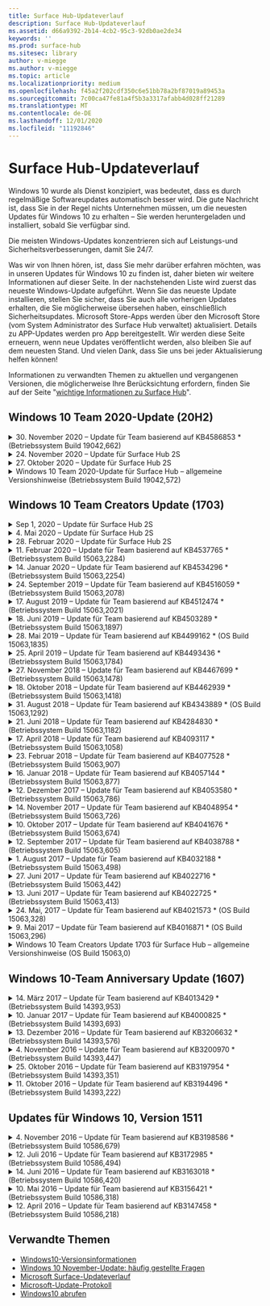```yaml
---
title: Surface Hub-Updateverlauf
description: Surface Hub-Updateverlauf
ms.assetid: d66a9392-2b14-4cb2-95c3-92db0ae2de34
keywords: ''
ms.prod: surface-hub
ms.sitesec: library
author: v-miegge
ms.author: v-miegge
ms.topic: article
ms.localizationpriority: medium
ms.openlocfilehash: f45a2f202cdf350c6e51bb78a2bf87019a89453a
ms.sourcegitcommit: 7c00ca47fe81a4f5b3a3317afabb4d028ff21289
ms.translationtype: MT
ms.contentlocale: de-DE
ms.lasthandoff: 12/01/2020
ms.locfileid: "11192846"
---
```

# Surface Hub-Updateverlauf

Windows 10 wurde als Dienst konzipiert, was bedeutet, dass es durch regelmäßige Softwareupdates automatisch besser wird. Die gute Nachricht ist, dass Sie in der Regel nichts Unternehmen müssen, um die neuesten Updates für Windows 10 zu erhalten – Sie werden heruntergeladen und installiert, sobald Sie verfügbar sind.

Die meisten Windows-Updates konzentrieren sich auf Leistungs-und Sicherheitsverbesserungen, damit Sie 24/7.

Was wir von Ihnen hören, ist, dass Sie mehr darüber erfahren möchten, was in unseren Updates für Windows 10 zu finden ist, daher bieten wir weitere Informationen auf dieser Seite. In der nachstehenden Liste wird zuerst das neueste Windows-Update aufgeführt. Wenn Sie das neueste Update installieren, stellen Sie sicher, dass Sie auch alle vorherigen Updates erhalten, die Sie möglicherweise übersehen haben, einschließlich Sicherheitsupdates. Microsoft Store-Apps werden über den Microsoft Store (vom System Administrator des Surface Hub verwaltet) aktualisiert. Details zu APP-Updates werden pro App bereitgestellt.
Wir werden diese Seite erneuern, wenn neue Updates veröffentlicht werden, also bleiben Sie auf dem neuesten Stand. Und vielen Dank, dass Sie uns bei jeder Aktualisierung helfen können!

Informationen zu verwandten Themen zu aktuellen und vergangenen Versionen, die möglicherweise Ihre Berücksichtung erfordern, finden Sie auf der Seite "[wichtige Informationen zu Surface Hub](https://support.microsoft.com/products/surface-devices/surface-hub)".

## Windows 10 Team 2020-Update (20H2)

<details>
<summary>30. November 2020 – Update für Team basierend auf KB4586853 * (Betriebssystem Build 19042,662)</summary>

Dieses Update für den Surface Hub umfasst Qualitätsverbesserungen und Sicherheitsfixes. Zu den wichtigsten Updates für Surface Hub, die noch nicht im [Windows 10-Update Verlauf](https://support.microsoft.com/help/4581839/windows-10-update-history)beschrieben sind, gehören:

* Auf der Seite "Datenschutzeinstellungen aktualisieren", um zusätzliche Optionen bereitzustellen.
* Fix, der sicherstellt, dass die Bereinigung der Endsitzung alle Daten in Bezug auf Edge Chrom vollständig entfernt.
* Behebt ein Problem, bei dem bereits begonnene Besprechungen auf der Willkommensseite/dem Start Bildschirm nicht angezeigt wurden.
* Behebt ein Problem mit der Cloud-Wiederherstellung für nicht-en-US-Gebietsschemas.
* Skype for Business
  * Verbessert die Richtungs-Audioleistung.
  * Bei der Verwendung von Stift während Skype for Business-anrufen sind die "Stift tippen"-Sounds reduziert.
* Verbessert die Zuverlässigkeit bei der Anmeldung beim Windows-Insider-Programm.
* Verbessert die Zuverlässigkeit der Windows-Team-Shell.

Weitere Informationen finden Sie im [Surface Hub-Administratorhandbuch](https://docs.microsoft.com/surface-hub/) zum Aktivieren/Deaktivieren von Gerätefeatures und-Diensten. *[KB4586853](https://support.microsoft.com/help/4586853)
</details>

<details>
<summary>24. November 2020 – Update für Surface Hub 2S</summary>

Dieses Update ist spezifisch für den Surface Hub 2S und bietet die folgenden Treiber-und Firmware-Updates:

* Surface SMC-Firmware-Update – 3.91.139.0
  * Verbessern der Zuverlässigkeit verbundener Standbys
* Surface Touch-Firmware-Update – 3.91.139.0
  * Verbessern der verbundenen Standby-Touch-Reaktion
* Surface USB-Audio-Firmware-Update – 3.91.139.0
* DGM-Stift-Firmware-Aktualisierung – 3.91.139.0
</details>

<details>
<summary>27. Oktober 2020 – Update für Surface Hub 2S</summary>

Dieses Update ist spezifisch für den Surface Hub 2S und bietet die folgenden Treiber-und Firmware-Updates:

* Firmware-Aktualisierung des Surface System-Aggregators – 4.14.139.0
* DGM-UEFI-Update – 694.3386.768.0
</details>

<details>
<summary>Windows 10 Team 2020-Update für Surface Hub – allgemeine Versionshinweise (Betriebssystem Build 19042,572)</summary>

Dieses Update für den Surface Hub umfasst Qualitätsverbesserungen und Sicherheitsfixes. Wichtige Updates für Surface Hub, die nicht bereits im [Windows 10-Updateverlauf](https://support.microsoft.com/help/4581839/windows-10-update-history)beschrieben sind, werden auf der Seite "[Neuerungen in Windows 10 Team 2020-Update](https://docs.microsoft.com/surface-hub/surface-hub-2020-update-whats-new)" aufgeführt.

Weitere Informationen zur Verfügbarkeit von Updates nach Region, Verteilungsmethode und Gerätetyp finden Sie auf der Seite "[Windows 10 Team 2020-Update installieren](https://docs.microsoft.com/surface-hub/surface-hub-2020-update)".
</details>

## Windows 10 Team Creators Update (1703)

<details>
<summary>Sep 1, 2020 – Update für Surface Hub 2S</summary>

Dieses Update ist spezifisch für den Surface Hub 2S und bietet die folgenden Treiber-und Firmware-Updates:

* Surface SMC-Firmware-Update – 1.177.139.0
  * Verbessert Szenarien für die Feld Reparatur.
* Surface SSD-Firmware-Update – 5.14.139.0
  * Verbessert die Systemstabilität.
* Surface Serial Hub Driver-9.40.139.0
  * Verbessert die Systemstabilität.
</details>

<details>
<summary>4. Mai 2020 – Update für Surface Hub 2S</summary>

Dieses Update ist spezifisch für den Surface Hub 2S und bietet die folgenden Treiber-und Firmware-Updates:

* Surface USB Audio Driver-15.3.6.0
  * Verbessert die Richtungs-Audioleistung.
* Intel (R) Display-Audiotreiber – 10.27.0.5
  * Verbessert die Bildschirmfreigabe Szenarien.
* Intel (R)-Grafiktreiber – 26.20.100.7263
  * Verbessert die Systemstabilität.
* Surface System Driver-1.7.139.0
  * Verbessert die Systemstabilität.
* Surface SMC-Firmware-Update – 1.176.139.0
  * Verbessert die Systemstabilität.
</details>

<details>
<summary>28. Februar 2020 – Update für Surface Hub 2S</summary>

Dieses Update ist spezifisch für den Surface Hub 2S und bietet die folgenden Treiber-und Firmware-Updates:

* Surface Integration Driver-13.46.139.0 
  * Verbessert Szenarien für die Anzeigehelligkeit.
* Intel (R) Management Engine-Schnittstellentreiber – 1914.12.0.1256
  * Verbessert die Systemstabilität.
* Surface SMC-Firmware-Update – 1.161.139.0
  * Verbessert die Leistung der Stift Batterie.
* DGM-UEFI-Update – 694.2938.768.0
  * Verbessert die Systemstabilität.
</details>

<details>
<summary>11. Februar 2020 – Update für Team basierend auf KB4537765 * (Betriebssystem Build 15063,2284)</summary>

Dieses Update für den Surface Hub umfasst Qualitätsverbesserungen und Sicherheitsfixes. Zu den wichtigsten Updates für Surface Hub, die noch nicht im [Windows 10-Update Verlauf](https://support.microsoft.com/help/4018124/windows-10-update-history)beschrieben sind, gehören:

* Behebt ein Problem, bei dem das Hub 2S von anderen Teilnehmern während Skype for Business-anrufen nicht gut zu hören ist.
* Verbessert die Zuverlässigkeit für einige arabische, hebräische und andere RTL-sprach Nutzungsszenarien auf Surface Hub.

Weitere Informationen finden Sie im [Surface Hub-Administratorhandbuch](https://docs.microsoft.com/surface-hub/) zum Aktivieren/Deaktivieren von Gerätefeatures und-Diensten.
*[KB4537765](https://support.microsoft.com/help/4537765)
</details>

<details>
<summary>14. Januar 2020 – Update für Team basierend auf KB4534296 * (Betriebssystem Build 15063,2254)</summary>

Dieses Update für den Surface Hub umfasst Qualitätsverbesserungen und Sicherheitsfixes. Zu den wichtigsten Updates für Surface Hub, die noch nicht im [Windows 10-Update Verlauf](https://support.microsoft.com/help/4018124/windows-10-update-history)beschrieben sind, gehören:

* Behebt ein Problem mit der Protokollsammlung für Microsoft Surface Hub 2S.

Weitere Informationen finden Sie im [Surface Hub-Administratorhandbuch](https://docs.microsoft.com/surface-hub/) zum Aktivieren/Deaktivieren von Gerätefeatures und-Diensten.
*[KB4534296](https://support.microsoft.com/help/4534296)
</details>

<details>
<summary>24. September 2019 – Update für Team basierend auf KB4516059 * (Betriebssystem Build 15063,2078)</summary>

Dieses Update für den Surface Hub umfasst Qualitätsverbesserungen und Sicherheitsfixes. Zu den wichtigsten Updates für Surface Hub, die noch nicht im [Windows 10-Update Verlauf](https://support.microsoft.com/help/4018124/windows-10-update-history)beschrieben sind, gehören:

 * Auf Surface Hub 2S-Wiederherstellungseinstellungen aktualisieren, um die Wiederherstellungsoptionen exakt wiederzugeben.
 * Aktualisieren Sie den Surface Hub 2S-Begrüßungsbildschirm, um die Erkennung des Geräts zu verbessern.
 * Ein Problem wurde behoben, bei dem der Hintergrund der Windows-Team-Shell falsch angezeigt wurde.
 * Es wurde ein Problem mit der Layout-Persistenz des Start Menüs behoben, wenn es mithilfe der MDM-Richtlinie konfiguriert wurde.
 * Ein Problem in Microsoft Edge, das beim Durchsuchen einiger interner Websites auftritt, wurde behoben.
 * Es wurde ein Problem in Skype for Business behoben, das bei der Präsentation im Vollbildmodus auftritt.

Weitere Informationen finden Sie im [Surface Hub-Administratorhandbuch](https://docs.microsoft.com/surface-hub/) zum Aktivieren/Deaktivieren von Gerätefeatures und-Diensten.
*[KB4503289](https://support.microsoft.com/help/4503289)
</details>

<details>
<summary>17. August 2019 – Update für Team basierend auf KB4512474 * (Betriebssystem Build 15063,2021)</summary>

Dieses Update für den Surface Hub umfasst Qualitätsverbesserungen und Sicherheitsfixes. Zu den wichtigsten Updates für Surface Hub, die noch nicht im [Windows 10-Update Verlauf](https://support.microsoft.com/help/4018124/windows-10-update-history)beschrieben sind, gehören:

 * Stellt sicher, dass die Video Übertragung auf dem Hub 2S standardmäßig den Modus "Duplizieren" verwendet.
 * Verbessert die Zuverlässigkeit einiger Szenarien für die arabische Sprach Nutzung auf Surface Hub.

Weitere Informationen finden Sie im [Surface Hub-Administratorhandbuch](https://docs.microsoft.com/surface-hub/) zum Aktivieren/Deaktivieren von Gerätefeatures und-Diensten.
*[KB4503289](https://support.microsoft.com/help/4503289)
 </details>

<details>
<summary>18. Juni 2019 – Update für Team basierend auf KB4503289 * (Betriebssystem Build 15063,1897)</summary>

Dieses Update für den Surface Hub umfasst Qualitätsverbesserungen und Sicherheitsfixes. Zu den wichtigsten Updates für Surface Hub, die noch nicht im [Windows 10-Update Verlauf](https://support.microsoft.com/help/4018124/windows-10-update-history)beschrieben sind, gehören:

* Behebt ein Problem, das verhindert, dass sich ein Benutzer bei einem Microsoft Surface Hub-Gerät mit einem Azure Active Directory-Konto anmeldet. Dieses Problem tritt auf, weil eine vorherige Sitzung nicht erfolgreich beendet wurde.
* Fügt Unterstützung für TLS 1,2-Verbindungen zu Identitätsanbietern und Exchange in Setupszenarien für Geräte Konten hinzu.
* Korrekturen zur Verbesserung der Zuverlässigkeit der Hardware Diagnose-App auf Hub 2S. 
* Fix zur Verbesserung der Konsistenz der ersten Ausführung von Setup auf Hub 2S. 

Weitere Informationen finden Sie im [Surface Hub-Administratorhandbuch](https://docs.microsoft.com/surface-hub/) zum Aktivieren/Deaktivieren von Gerätefeatures und-Diensten.
*[KB4503289](https://support.microsoft.com/help/4503289)
</details>

<details>
<summary>28. Mai 2019 – Update für Team basierend auf KB4499162 * (OS Build 15063,1835)</summary>

Dieses Update für den Surface Hub umfasst Qualitätsverbesserungen und Sicherheitsfixes. Zu den wichtigsten Updates für Surface Hub, die noch nicht im [Windows 10-Update Verlauf](https://support.microsoft.com/help/4018124/windows-10-update-history)beschrieben sind, gehören:

* Stellt sicher, dass Benutzer von Surface Hub nach der Aktivierung der Funktion "Geräte Konto-Anmeldeinformationen verwenden" nicht aufgefordert werden, Proxyanmeldeinformationen einzugeben.
* Behebt ein Problem, bei dem Skype-Verbindungen in regelmäßigen Abständen fehlschlagen, weil Audio/Video nicht den richtigen Proxy verwendet.
* Fügt Unterstützung für TLS 1,2 in Skype for Business hinzu.
* Behebt einen SIP-Verbindungsfehler im Skype-Client, wenn der Skype-Server TLS 1,0 oder TLS 1,1 deaktiviert hat.

Weitere Informationen finden Sie im [Surface Hub-Administratorhandbuch](https://docs.microsoft.com/surface-hub/) zum Aktivieren/Deaktivieren von Gerätefeatures und-Diensten.
*[KB4499162](https://support.microsoft.com/help/4499162)
</details>

<details>
<summary>25. April 2019 – Update für Team basierend auf KB4493436 * (Betriebssystem Build 15063,1784)</summary>

Dieses Update für den Surface Hub umfasst Qualitätsverbesserungen und Sicherheitsfixes. Zu den wichtigsten Updates für Surface Hub, die noch nicht im [Windows 10-Update Verlauf](https://support.microsoft.com/help/4018124/windows-10-update-history)beschrieben sind, gehören:

* Behebt Video-und audiosynchronisierungs Probleme mit einigen USB-Geräten, die mit dem Surface Hub verbunden sind.

Weitere Informationen finden Sie im [Surface Hub-Administratorhandbuch](https://docs.microsoft.com/surface-hub/) zum Aktivieren/Deaktivieren von Gerätefeatures und-Diensten.
*[KB4493436](https://support.microsoft.com/help/4493436)
</details>

<details>
<summary>27. November 2018 – Update für Team basierend auf KB4467699 * (Betriebssystem Build 15063,1478)</summary>

Dieses Update für den Surface Hub umfasst Qualitätsverbesserungen und Sicherheitsfixes. Zu den wichtigsten Updates für Surface Hub, die noch nicht im [Windows 10-Update Verlauf](https://support.microsoft.com/help/4018124/windows-10-update-history)beschrieben sind, gehören:

* Behebt ein Problem, das verhindert, dass einige Benutzer in "meine Besprechungen und Dateien" Signing-In.

Weitere Informationen finden Sie im [Surface Hub-Administratorhandbuch](https://docs.microsoft.com/surface-hub/) zum Aktivieren/Deaktivieren von Gerätefeatures und-Diensten.
*[KBKB4467699](https://support.microsoft.com/help/KB4467699)
</details>

<details>
<summary>18. Oktober 2018 – Update für Team basierend auf KB4462939 * (Betriebssystem Build 15063,1418)</summary>

Dieses Update für den Surface Hub umfasst Qualitätsverbesserungen und Sicherheitsfixes. Zu den wichtigsten Updates für Surface Hub, die noch nicht im [Windows 10-Update Verlauf](https://support.microsoft.com/help/4018124/windows-10-update-history)beschrieben sind, gehören:

* Updates für Skype for Business: 
  * Behebt das Problem der Skype for Business-Verbindung bei der Wiederaufnahme aus dem Ruhezustand
  * Behebt das Problem der Skype for Business-Netzwerkverbindung, wenn das Gerät mit dem Internet verbunden ist.
  * Behebt den Absturz von Skype for Business bei der Suche nach Benutzern aus dem Verzeichnis
* Behebt das Problem, dass der Hub in Enterprise-Proxy Umgebungen fälschlicherweise "keine Internet Verbindung" meldet.
* Implementierung einer Funktion, die es Kunden ermöglicht, eine neue Whiteboard-Umgebung zu verwenden.

Weitere Informationen finden Sie im [Surface Hub-Administratorhandbuch](https://docs.microsoft.com/surface-hub/) zum Aktivieren/Deaktivieren von Gerätefeatures und-Diensten.
*[KB4462939](https://support.microsoft.com/help/4462939)
</details>

<details>
<summary>31. August 2018 – Update für Team basierend auf KB4343889 * (OS Build 15063,1292)</summary>

Dieses Update für den Surface Hub umfasst Qualitätsverbesserungen und Sicherheitsfixes. Zu den wichtigsten Updates für Surface Hub, die noch nicht im [Windows 10-Update Verlauf](https://support.microsoft.com/help/4018124/windows-10-update-history)beschrieben sind, gehören:

* Unterstützung für Microsoft Teams hinzugefügt
* Behebt das Problem der Aufgabenverwaltung bei der InTune-Registrierung
* Ermöglicht Administratoren das Deaktivieren von Instant Messaging-und e-Mail-Diensten für den Hub
* Zusätzliche Fehlerbehebungen und Verbesserungen bei der Zuverlässigkeit der Surface Hub-Skype for Business-App

Weitere Informationen finden Sie im [Surface Hub-Administratorhandbuch](https://docs.microsoft.com/surface-hub/) zum Aktivieren/Deaktivieren von Gerätefeatures und-Diensten.
*[KB4343889](https://support.microsoft.com/help/4343889)
</details>

<details>
<summary>21. Juni 2018 – Update für Team basierend auf KB4284830 * (Betriebssystem Build 15063,1182)</summary>

Dieses Update für den Surface Hub umfasst Qualitätsverbesserungen und Sicherheitsfixes. Zu den wichtigsten Updates für Surface Hub, die noch nicht im [Windows 10-Update Verlauf](https://support.microsoft.com/help/4018124/windows-10-update-history)beschrieben sind, gehören:

* Änderung der Telemetrie zur Unterstützung der dsgvo-Anforderungen in EMEA

Weitere Informationen finden Sie im [Surface Hub-Administratorhandbuch](https://docs.microsoft.com/surface-hub/) zum Aktivieren/Deaktivieren von Gerätefeatures und-Diensten.
*[KB4284830](https://support.microsoft.com/help/KB4284830)
</details>

<details>
<summary>17. April 2018 – Update für Team basierend auf KB4093117 * (Betriebssystem Build 15063,1058)</summary>

Dieses Update für den Surface Hub umfasst Qualitätsverbesserungen und Sicherheitsfixes. Zu den wichtigsten Updates für Surface Hub, die noch nicht im [Windows 10-Update Verlauf](https://support.microsoft.com/help/4018124/windows-10-update-history)beschrieben sind, gehören:

* Behebt ein Problem mit kabelgebundenen Projektionen
* Ermöglicht Massenupdates für bestimmte MDM-Richtlinien (Mobile Device Management)
* Behebt ein Problem mit der Telefon Wählfunktion bei Auslandsgesprächen
* Behebt das Problem bei der Bildauflösung, wenn zwei Surface Hubs an derselben Besprechung teilnehmen
* Behebt den Fehler "OMS-Zertifikat Behandlung" (Operations Management Suite)
* Behebt ein Sicherheitsproblem beim Bereinigen am Ende einer Sitzung
* Behebt Miracast Problem, wenn Surface Hub für Kanäle 149 bis 165 angegeben wird
  * Die Kanäle 149 bis 165 sind aufgrund regionaler behördlicher Vorschriften weiterhin unbrauchbar in Europa, Japan oder Israel.

Weitere Informationen finden Sie im [Surface Hub-Administratorhandbuch](https://docs.microsoft.com/surface-hub/) zum Aktivieren/Deaktivieren von Gerätefeatures und-Diensten.
*[KB4093117](https://support.microsoft.com/help/4093117)
</details>

<details>
<summary>23. Februar 2018 – Update für Team basierend auf KB4077528 * (Betriebssystem Build 15063,907)</summary>

Dieses Update für den Surface Hub umfasst Qualitätsverbesserungen und Sicherheitsfixes. Zu den wichtigsten Updates für Surface Hub, die noch nicht im [Windows 10-Update Verlauf](https://support.microsoft.com/help/4018124/windows-10-update-history)beschrieben sind, gehören:

* Ein Problem wurde behoben, bei dem die MDM-Einstellungen nicht ordnungsgemäß angewendet wurden.
* Verbesserter Bereinigungsprozess

Weitere Informationen finden Sie im [Surface Hub-Administratorhandbuch](https://docs.microsoft.com/surface-hub/) zum Aktivieren/Deaktivieren von Gerätefeatures und-Diensten.
*[KB4077528](https://support.microsoft.com/help/4077528)
</details>

<details>
<summary>16. Januar 2018 – Update für Team basierend auf KB4057144 * (Betriebssystem Build 15063,877)</summary>

Dieses Update für den Surface Hub umfasst Qualitätsverbesserungen und Sicherheitsfixes. Zu den wichtigsten Updates für Surface Hub, die noch nicht im [Windows 10-Update Verlauf](https://support.microsoft.com/help/4018124/windows-10-update-history)beschrieben sind, gehören:

* Fügt die Möglichkeit zum Verwalten des Kachel Layouts für das Startmenü über MDM hinzu
* MDM-Fehlerkorrektur bei der Kenn Wort Rotations Konfiguration

Weitere Informationen finden Sie im [Surface Hub-Administratorhandbuch](https://docs.microsoft.com/surface-hub/) zum Aktivieren/Deaktivieren von Gerätefeatures und-Diensten.
*[KB4057144](https://support.microsoft.com/help/4057144)
</details>

<details>
<summary>12. Dezember 2017 – Update für Team basierend auf KB4053580 * (Betriebssystem Build 15063,786)</summary>

Dieses Update für den Surface Hub umfasst Qualitätsverbesserungen und Sicherheitsfixes. Zu den wichtigsten Updates für Surface Hub, die noch nicht im [Windows 10-Update Verlauf](https://support.microsoft.com/help/4018124/windows-10-update-history)beschrieben sind, gehören:

* Behebt Kamera-Video Blitze (reißen oder Flicker) während Skype for Business-anrufen
* Behebt das Problem mit der SSD-ID des Notification Centers

Weitere Informationen finden Sie im [Surface Hub-Administratorhandbuch](https://docs.microsoft.com/surface-hub/) zum Aktivieren/Deaktivieren von Gerätefeatures und-Diensten.
*[KB4053580](https://support.microsoft.com/help/4053580)
</details>

<details>
<summary>14. November 2017 – Update für Team basierend auf KB4048954 * (Betriebssystem Build 15063,726)</summary>

Dieses Update für den Surface Hub umfasst Qualitätsverbesserungen und Sicherheitsfixes. Zu den wichtigsten Updates für Surface Hub, die noch nicht im [Windows 10-Update Verlauf](https://support.microsoft.com/help/4018124/windows-10-update-history)beschrieben sind, gehören:

* Funktions Aktualisierung, mit der Kunden die 802.1 x-Netzwerkauthentifizierung mithilfe der MDM-Richtlinie aktivieren können.
* Ein Funktions Update, mit dem Benutzer beim Öffnen einer Datei eine Anwendung Ihrer Wahl dynamisch auswählen können.
* Fix, der sicherstellt, dass durch Beenden der Sitzungs Bereinigung alle Verbindungen zwischen dem Konto des Benutzers und dem Gerät vollständig entfernt werden.
* Leistungskorrektur, mit der die Bereinigungszeit sowie die Miracast-Verbindungszeit verbessert werden.
* Führt eine einfache Authentifizierungs Nutzung während der AD-Hock-Besprechungen ein.
* Fix, der sicherstellt, dass Dienstkomponenten denselben Proxy verwenden, der auf dem Gerät konfiguriert ist.
* Verringert und gründlicher sichert die vom Gerät übermittelte Telemetrie, wodurch die Bandbreitennutzung verringert wird.
* Aktiviert eine Funktion, die es Benutzern ermöglicht, Microsoft nach Abschluss einer Besprechung Feedback zu senden.

Weitere Informationen finden Sie im [Surface Hub-Administratorhandbuch](https://docs.microsoft.com/surface-hub/) zum Aktivieren/Deaktivieren von Gerätefeatures und-Diensten.
*[KB4048954](https://support.microsoft.com/help/4048954)
</details>

<details>
<summary>10. Oktober 2017 – Update für Team basierend auf KB4041676 * (Betriebssystem Build 15063,674)</summary>

Dieses Update für den Surface Hub umfasst Qualitätsverbesserungen und Sicherheitsfixes. Zu den wichtigsten Updates für Surface Hub, die noch nicht im [Windows 10-Update Verlauf](https://support.microsoft.com/help/4018124/windows-10-update-history)beschrieben sind, gehören:

* Skype for Business
  * Behebt das Problem, bei dem beim Fortsetzen des Ruhezustands ein Geräteneustart erforderlich ist.
  * Behebt ein Problem, bei dem externe Kontakte nicht über das Skype Online-Hub-Konto aufgelöst wurden.
* PowerPoint
  * Behebt ein Problem, bei dem einige PowerPoint-Präsentationen nicht auf Hub projiziert werden.
* Allgemein
  * Beheben Sie dieses Problem, indem Sie den USB-Anschluss nicht vom System Administrator deaktivieren.

*[KB4041676](https://support.microsoft.com/help/4041676)
</details>

<details>
<summary>12. September 2017 – Update für Team basierend auf KB4038788 * (Betriebssystem Build 15063,605) </summary>

Dieses Update für den Surface Hub umfasst Qualitätsverbesserungen und Sicherheitsfixes. Zu den wichtigsten Updates für Surface Hub, die noch nicht im [Windows 10-Update Verlauf](https://support.microsoft.com/help/4018124/windows-10-update-history)beschrieben sind, gehören:

* Sicherheit
  * Behebt das Problem mit BitLocker, wenn das Gerät aus dem Ruhezustand wieder aktiviert wird.
* Allgemein
  * Verringert die Häufigkeit/Menge der Telemetrie des Gerätezustands und verbessert die Systemleistung.
  * Behebt ein Problem, das verhindert, dass Device Systemprotokolle sammelt.

*[KB4038788](https://support.microsoft.com/help/4038788)
</details>

<details>
<summary>1. August 2017 – Update für Team basierend auf KB4032188 * (Betriebssystem Build 15063,498)</summary>

* Skype for Business 
  * Behebt das Problem von Skype for Business Sign-In, bei dem eine Wiederholung oder ein Neustart des Systems erforderlich ist.
  * Behebt die fehlerhafte Anzeige von Skype for Business-Besprechungszeiten.
  * Korrekturen zur Verbesserung der Zuverlässigkeit des Surface Hub von Skype für Unternehmen.

*[KB4032188](https://support.microsoft.com/help/4032188)
</details>

<details>
<summary>27. Juni 2017 – Update für Team basierend auf KB4022716 * (Betriebssystem Build 15063,442)</summary>

Dieses Update für den Surface Hub umfasst Qualitätsverbesserungen und Sicherheitsfixes. Zu den wichtigsten Updates für Surface Hub, die noch nicht im [Windows 10-Update Verlauf](https://support.microsoft.com/help/4018124/windows-10-update-history)beschrieben sind, gehören:

* Adressieren Sie die NVIDIA-Treiberabstürzen, die möglicherweise einen schlafenden 84 "Surface Hub zum Herunterfahren erforderlich machen, was einen manuellen Neustart erforderlich macht.
* Ein Problem wurde behoben, bei dem einige apps nicht auf einem 84-Surface-Hub gestartet werden konnten.

*[KB4022716](https://support.microsoft.com/help/4022716)
</details>

<details>
<summary>13. Juni 2017 – Update für Team basierend auf KB4022725 * (Betriebssystem Build 15063,413)</summary>

Dieses Update für den Surface Hub umfasst Qualitätsverbesserungen und Sicherheitsfixes. Zu den wichtigsten Updates für Surface Hub, die noch nicht im [Windows 10-Update Verlauf](https://support.microsoft.com/help/4018124/windows-10-update-history)beschrieben sind, gehören:

* Allgemein
  * Behobene Probleme mit Stift Freihand beim Löschen von Stiften
  * Problem mit erweiterter Zeit zum Bereinigen von Besprechungen behoben

*[KB4022725](https://support.microsoft.com/help/4022725)
</details>

<details>
<summary>24. Mai, 2017 – Update für Team basierend auf KB4021573 * (OS Build 15063,328)</summary>

Dieses Update für den Surface Hub umfasst Qualitätsverbesserungen und Sicherheitsfixes. Zu den wichtigsten Updates für Surface Hub, die noch nicht im [Windows 10-Update Verlauf](https://support.microsoft.com/help/4018124/windows-10-update-history)beschrieben sind, gehören:

* Allgemein
  * Problem mit Proxy Einstellungs Beibehaltung während des Update Problems behoben

*[KB4021573](https://support.microsoft.com/help/4021573)
</details>

<details>
<summary>9. Mai 2017 – Update für Team basierend auf KB4016871 * (OS Build 15063,296)</summary>

Dieses Update für den Surface Hub umfasst Qualitätsverbesserungen und Sicherheitsfixes. Zu den wichtigsten Updates für Surface Hub, die noch nicht im [Windows 10-Update Verlauf](https://support.microsoft.com/help/4018124/windows-10-update-history)beschrieben sind, gehören:

* Allgemein
  * Problem mit aktiviertem Ruhezustand/Aktivierungs Zyklus
  * Mehrere Probleme beim Zurücksetzen und Wiederherstellen behoben
  * Problem mit der Registerkarte "behobene Update Verlauf"
  * Problem beim Starten des Miracast-Diensts behoben
* Apps
  * Fehler beim Aktualisieren des App-Pakets behoben

*[KB4016871](https://support.microsoft.com/help/4016871)
</details>

<details>
<summary>Windows 10 Team Creators Update 1703 für Surface Hub – allgemeine Versionshinweise (OS Build 15063,0)</summary>

Dieses Update für den Surface Hub umfasst Qualitätsverbesserungen und Sicherheitsfixes. Zu den wichtigsten Updates für Surface Hub, die noch nicht im [Windows 10-Update Verlauf](https://support.microsoft.com/help/4018124/windows-10-update-history)beschrieben sind, gehören:

* Weiterentwicklung der Großbildschirm Oberfläche 
  * Verbessertes Besprechungs Karussell in "Willkommen" und "Start"
  * Teilnehmen an Besprechungen und Beenden der Sitzung direkt über das Startmenü
  * Apps können während einer Sitzung mehr auf dem Bildschirm verwenden
  * Vereinfachte Skype-Steuerungen
  * Verbesserte Mechanismen zum Bereitstellen von Feedback
* Zugriff auf meine persönlichen Inhalte *
  * Persönliches einmaliges Anmelden von "Willkommen" oder "Start"
  * Teilnehmen an Besprechungen und Beenden der Sitzung direkt über das Startmenü
  * Zugriff auf persönliche Dateien über OneDrive for Business direkt von Anfang an
  * Anmeldung für Teilnehmer im vorausgefüllt
  * Optimierte Authentifizierungs Abläufe mit der "Authentifikator"-App * *
* Bereitstellung & Verwaltbarkeit 
  * Vereinfachte OOBE-Nutzung durch Massenbereitstellung
  * Cloud-basierter Geräte Wiederherstellungs Dienst
  * Unterstützung für Enterprise-Clientzertifikate
  * Verbesserte Unterstützung für Proxy-Anmeldeinformationen
  * Hinzugefügte und/Improved Skype Quality of Service (QoS)-Konfigurationsunterstützung
  * Möglichkeit zum Festlegen der standardmäßigen Gerätelautstärke in den Einstellungen hinzugefügt
  * Verbesserte MDM-Unterstützung für Surface Hub- [Einstellungen](https://docs.microsoft.com/surface-hub/remote-surface-hub-management)
* Verbesserte Sicherheit 
  * Die Möglichkeit, USB-Laufwerke nur auf BitLocker zu beschränken, wurde hinzugefügt
  * Möglichkeit zur Deaktivierung von USB-Ports über MDM hinzugefügt
  * Möglichkeit zum Deaktivieren der Funktion "Resume-Sitzung" beim Timeout hinzugefügt
  * Hinzufügen von Wired 802.1 x-Unterstützung
* Audio und Projektion
  * Verbesserungen des Dolby Audio "Human Speaker"
  * Reduzierte "Stift tippen"-Sounds bei Verwendung von Stift während Skype for Business-anrufen
  * Unterstützung für Miracast-Infrastrukturverbindungen hinzugefügt
* Zuverlässigkeits-und Leistungsverbesserungen
  * Mehrere Probleme beim Zurücksetzen und Wiederherstellen behoben
  * Problem bei der Authentifizierung von Surface Hub Exchange bei Verwendung von Clientzertifikaten behoben
  * Verbesserte Wi-Fi-Netzwerkverbindung und Stabilität der Anmeldeinformationen
  * Probleme mit der Miracast-Audioaufnahme und-Synchronisierung während der Videowiedergabe behoben
  * Enthaltene Einstellung zum Deaktivieren des automatischen Verbindungs Verhaltens

* Die einmalige Anmeldefunktion erfordert die Verwendung von Office365 und OneDrive for Business * * siehe Administratorhandbuch für Dienstanforderungen

</details>

## Windows 10-Team Anniversary Update (1607)

<details>
<summary>14. März 2017 – Update für Team basierend auf KB4013429 * (Betriebssystem Build 14393,953)</summary>

Dieses Update für den Surface Hub umfasst Qualitätsverbesserungen und Sicherheitsfixes. Zu den wichtigsten Updates für Surface Hub, die noch nicht im [Windows 10-Update Verlauf](https://support.microsoft.com/help/4018124/windows-10-update-history)beschrieben sind, gehören:

* Allgemein
  * Sicherheitsupdate für den Datei-Explorer, um die Navigation zu eingeschränkten Dateispeicherorten zu verhindern
* Skype for Business
  * Beheben von Latenzzeiten bei der Remote Desktop basierten Bildschirmfreigabe

*[KB4013429](https://support.microsoft.com/help/4013429)
</details>

<details>
<summary>10. Januar 2017 – Update für Team basierend auf KB4000825 * (Betriebssystem Build 14393,693)</summary>

Dieses Update für den Surface Hub umfasst Qualitätsverbesserungen und Sicherheitsfixes. Zu den wichtigsten Updates für Surface Hub, die noch nicht im [Windows 10-Update Verlauf](https://support.microsoft.com/help/4018124/windows-10-update-history)beschrieben sind, gehören:

* Aktivierte Auswahl von 106/109-Tastaturlayouts für die Verwendung mit physikalischen japanischen Tastaturen

*[KB4000825](https://support.microsoft.com/help/4000825)
</details>

<details>
<summary>13. Dezember 2016 – Update für Team basierend auf KB3206632 * (Betriebssystem Build 14393,576)</summary>

Dieses Update für den Surface Hub umfasst Qualitätsverbesserungen und Sicherheitsfixes. Zu den wichtigsten Updates für Surface Hub, die noch nicht im [Windows 10-Update Verlauf](https://support.microsoft.com/help/4018124/windows-10-update-history)beschrieben sind, gehören:

* Behebt audioverzerrungs Probleme bei Kabelverbindungen

*[KB3206632](https://support.microsoft.com/help/3206632)
</details>

<details>
<summary>4. November 2016 – Update für Team basierend auf KB3200970 * (Betriebssystem Build 14393,447)</summary>

Dieses Update für das Windows 10-Team Anniversary-Update (Version 1607) für Surface Hub umfasst Qualitätsverbesserungen und Sicherheitsfixes. Zu den wichtigsten Updates für Surface Hub, die noch nicht im [Windows 10-Update Verlauf](https://support.microsoft.com/help/4018124/windows-10-update-history)beschrieben sind, gehören:

* Skype for Business-Fehlerkorrekturen zur Verbesserung der Zuverlässigkeit

*[KB3200970](https://support.microsoft.com/help/3200970)
</details>

<details>
<summary>25. Oktober 2016 – Update für Team basierend auf KB3197954 * (Betriebssystem Build 14393,351)</summary>

Dieses Update für den Surface Hub umfasst Qualitätsverbesserungen und Sicherheitsfixes. Zu den wichtigsten Updates für Surface Hub, die noch nicht im [Windows 10-Update Verlauf](https://support.microsoft.com/help/4018124/windows-10-update-history)beschrieben sind, gehören:

* Aktivieren des neuen Sleep-Features in OS und BIOS, um den Energieverbrauch von Surface Hub zu verringern und die langfristige Zuverlässigkeit zu verbessern
* Allgemein
  * Behebt Szenarien, in denen die Bildschirmtastatur manchmal nicht angezeigt wird
  * Behebt die Schicht der Whiteboard-Anwendung, die gelegentlich beim Öffnen einer geplanten Besprechung auftritt
  * Behebt ein Problem, durch das Administratoren das Kennwort des lokalen Administrators nicht ändern konnten, nachdem das Gerät zurückgesetzt wurde.
  * Problem beim Beheben von BIOS-Änderungen bei der Statusleisten Verfolgung beim Zurücksetzen des Geräts
  * UEFI-Update zur Behebung von Problemen beim Herunterfahren

*[KB3197954](https://support.microsoft.com/help/3197954)
</details>

<details>
<summary>11. Oktober 2016 – Update für Team basierend auf KB3194496 * (Betriebssystem Build 14393,222)</summary>

Dieses Update bietet das Windows 10-Team Anniversary-Update für Surface Hub und umfasst Qualitätsverbesserungen und Sicherheitsfixes. (Auf Ihrem Gerät wird Windows 10, Version 1607, nach der Installation ausgeführt.) Zu den wichtigsten Updates für Surface Hub, die noch nicht im [Windows 10-Update Verlauf](https://support.microsoft.com/help/4018124/windows-10-update-history)beschrieben sind, gehören:

* Skype for Business
  * Leistungsverbesserungen beim teilnehmen an Besprechungen, einschließlich Problemen bei der Teilnahme an einer Besprechung mithilfe von Verbund Konten
  * Video basierte Bildschirmfreigabe (schlechte VBSS)-Unterstützung jetzt auch in Skype for Business für Surface Hub
  * Problem bei der Trennung nach 5 Minuten Leerlaufzeit behoben
  * Behoben: Fehler bei der Bildschirmfreigabe bei der Hub-zu-Hub-Lösung von Skype
  * Verbesserungen an Skype-Videos, einschließlich:
    * Verlust von Videos während einer Besprechung mit mehreren Video Referenten
    * Video Zuschneiden während eines Anrufs
    * Video für ausgehende Anrufe werden nicht für andere Teilnehmer angezeigt
  * Problem mit UPN-Anmeldefehler behoben
  * Problem mit Wähltastatur während der Verwendung von SIP-anrufen (Session Initiation Protocol) behoben
* Whiteboard
  * Benutzer können jetzt Whiteboard-Sitzungen mit dem OneDrive-Onlinedienst (über die Freigabe Funktionalität) speichern und zurückrufen.
  * Verbessertes starten von Whiteboard beim Entfernen von Stift aus dem Dock
* Apps
  * Vorinstallierte OneDrive-App für den Zugriff auf Ihre persönlichen und Arbeitsdateien
  * Vorinstallierte Fotos-App zum Anzeigen von Fotos und Videos
  * Vorinstallierte PowerBI-App zum Anzeigen von Dashboards
  * Die Office-Apps – Word, Excel und PowerPoint – sind alle Freihand-aktiviert.
  * Edge on Surface Hub unterstützt jetzt Flash-basierte Websites
* Allgemein
  * Aktivierte Audiogeräte-Auswahl (für Surface-Hubs, die mit externen Audiogeräten verbunden sind)
  * Unterstützung für HDCP auf DisplayPort-Ausgabeanschluss aktiviert
  * Änderungen der System-UI an Einstellungen für die Optimierung der Benutzerfreundlichkeit (Weitere Informationen finden Sie unter [Benutzer-und Administratorhandbücher](https://www.microsoft.com/surface/support/surface-hub) )
  * Fehlerbehebungen und Leistungsoptimierungen zur Beschleunigung des Azure Active Directory-Anmelde Flusses
  * Deutlich verbesserte Zeit zum Zurücksetzen und Wiederherstellen des Surface Hub
  * Windows Defender-Benutzeroberfläche wurde in "Einstellungen" hinzugefügt
  * Verbesserter UX-Touch für den Anfang
  * Aktivierte Unterstützung für mehr als 1080p drahtlose Projektion über Miracast auf unterstützten Geräten
  * Behoben: "Es gibt keine Internetverbindung" und "Termine sind möglicherweise veraltet" falsche Benachrichtigungsstatus vom Start
  * Verbesserte Zuverlässigkeit der Bildschirmtastatur
  * Zusätzliche Unterstützung für das Erstellen von Surface Hub-Bereitstellungspaketen mithilfe von Windows Imaging & Configuration Designer (ICD) und verbesserter Surface Hub-Überwachungslösung auf Operations Management Suite (OMS)

*[KB3194496](https://support.microsoft.com/help/3194496)
</details>

## Updates für Windows 10, Version 1511

<details>
<summary>4. November 2016 – Update für Team basierend auf KB3198586 * (Betriebssystem Build 10586,679)</summary>

Dieses Update für das Windows 10-Team (Version 1511) zu Surface Hub umfasst Qualitätsverbesserungen und Sicherheitsfixes, die im [Windows 10-Updateverlauf](https://support.microsoft.com/help/4018124/windows-10-update-history)beschrieben sind. In diesem Update sind keine spezifischen Elemente des Surface Hub vorhanden.

*[KB3198586](https://support.microsoft.com/help/3198586)
</details>

<details>
<summary>12. Juli 2016 – Update für Team basierend auf KB3172985 * (Betriebssystem Build 10586,494)</summary>

Dieses Update umfasst Qualitätsverbesserungen und Sicherheitsfixes. In diesem Update werden keine neuen Betriebssystemfeatures eingeführt. Zu den wichtigsten Änderungen des Surface Hub (die noch nicht im [Windows 10-Update Verlauf](https://support.microsoft.com/help/4018124/windows-10-update-history)enthalten sind) gehören:

* Ein Problem wurde behoben, das zu einem Absturz des Windows-Systems führte
* Ein Problem wurde behoben, das wiederholte Edge-Abstürze verursacht hat
* Ein Problem wurde behoben, das zum Absturz des Diensts vor dem Herunterfahren führt
* Ein Problem wurde behoben, bei dem einige APP-Daten nach einer Sitzung nicht ordnungsgemäß entfernt wurden.
* Broadcom NFC-Treiber aktualisiert, um die NFC-Leistung zu verbessern
* Marvell Wi-Fi Treiber aktualisiert, um die Miracast-Leistung zu verbessern
* NVIDIA-Treiber aktualisiert, um einen Anzeigefehler zu beheben, bei dem 84 "Surface-Hub-Geräte Dim-oder Fuzzy-Inhalt anzeigen
* Zahlreiche Probleme mit Skype for Business behoben, einschließlich: 
  * Problem, das dazu geführt hat, dass Skype for Business während Besprechungen getrennt wird
  * Problem, bei dem Benutzer nicht an Besprechungen teilnehmen konnten, wenn sich der Besprechungsorganisator in einer Verbund Konfiguration befand
  * Aktivieren der Skype for Business-Anwendungsfreigabe
  * Problem, durch das die Skype-Anwendung abstürzt
* Eine Aufforderung in "Einstellungen" wurde hinzugefügt, um Benutzer darüber zu informieren, dass das Betriebssystem beschädigt werden kann, wenn das Zurücksetzen des Geräts vor dem Abschluss unterbrochen wird

*[KB3172985](https://support.microsoft.com/help/3172985)
</details>

<details>
<summary>14. Juni 2016 – Update für Team basierend auf KB3163018 * (Betriebssystem Build 10586,420)</summary>

Dieses Update für den Surface Hub umfasst Qualitätsverbesserungen und Sicherheitsfixes. In diesem Update werden keine neuen Betriebssystemfeatures eingeführt. Zu den wichtigsten Updates für Surface Hub, die noch nicht im [Windows 10-Update Verlauf](https://support.microsoft.com/help/4018124/windows-10-update-history)beschrieben sind, gehören:

* Beschränkte Version. Beziehen Sie sich auf 2016 – [KB3172985](https://support.microsoft.com/en-us/help/3172985) (OS Build 10586,494) für Surface Hub-spezifische Paketdetails.

*[KB3163018](https://support.microsoft.com/help/3163018)
</details>

<details>
<summary>10. Mai 2016 – Update für Team basierend auf KB3156421 * (Betriebssystem Build 10586,318)</summary>

Dieses Update für den Surface Hub umfasst Qualitätsverbesserungen und Sicherheitsfixes. In diesem Update werden keine neuen Betriebssystemfeatures eingeführt. Zu den wichtigsten Updates für Surface Hub, die noch nicht im [Windows 10-Update Verlauf](https://support.microsoft.com/help/4018124/windows-10-update-history)beschrieben sind, gehören:

* Ein Problem wurde behoben, das verhindert, dass bestimmte Store-Apps (OneDrive) installiert werden.
* Ein Problem wurde behoben, das dazu führte, dass die Fingereingabe in Anwendungen nicht mehr reagierte

*[KB3156421](https://support.microsoft.com/help/3156421)
</details>

<details>
<summary>12. April 2016 – Update für Team basierend auf KB3147458 * (Betriebssystem Build 10586,218)</summary>

Dieses Update für den Surface Hub umfasst Qualitätsverbesserungen und Sicherheitsfixes. In diesem Update werden keine neuen Betriebssystemfeatures eingeführt. Zu den wichtigsten Updates für Surface Hub, die noch nicht im [Windows 10-Update Verlauf](https://support.microsoft.com/help/4018124/windows-10-update-history)beschrieben sind, gehören:

* Ein Problem wurde behoben, bei dem die Lautstärke zwischen den Sitzungen nicht richtig zurückgesetzt wurde

*[KB3147458](https://support.microsoft.com/help/3147458)
</details>

## Verwandte Themen

* [Windows10-Versionsinformationen](https://go.microsoft.com/fwlink/p/?LinkId=724328)
* [Windows 10 November-Update: häufig gestellte Fragen](https://windows.microsoft.com/windows-10/windows-update-faq)
* [Microsoft Surface-Updateverlauf](https://go.microsoft.com/fwlink/p/?LinkId=724327)
* [Microsoft-Update-Protokoll](https://go.microsoft.com/fwlink/p/?LinkId=785968)
* [Windows10 abrufen](https://go.microsoft.com/fwlink/p/?LinkId=616447)
